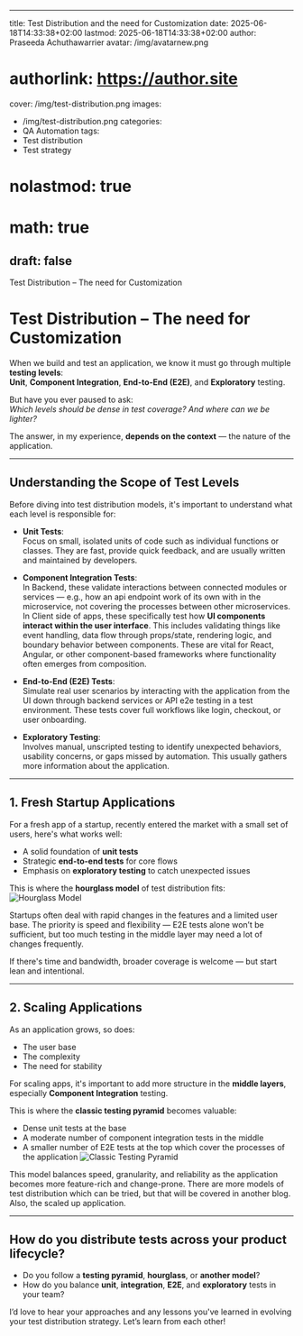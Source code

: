  ---
title: Test Distribution and the need for Customization
date: 2025-06-18T14:33:38+02:00
lastmod: 2025-06-18T14:33:38+02:00
author: Praseeda Achuthawarrier
avatar: /img/avatarnew.png
# authorlink: https://author.site
cover: /img/test-distribution.png
images:
 - /img/test-distribution.png
categories:
  - QA Automation
tags:
- Test distribution
- Test strategy
# nolastmod: true
# math: true
draft: false
---

Test Distribution – The need for Customization

<!--more-->

# Test Distribution – The need for Customization

When we build and test an application, we know it must go through multiple **testing levels**:  
**Unit**, **Component Integration**, **End-to-End (E2E)**, and **Exploratory** testing.

But have you ever paused to ask:  
*Which levels should be dense in test coverage? And where can we be lighter?*

The answer, in my experience, **depends on the context** — the nature of the application.

---

## Understanding the Scope of Test Levels

Before diving into test distribution models, it's important to understand what each level is responsible for:

- **Unit Tests**:  
  Focus on small, isolated units of code such as individual functions or classes. They are fast, provide quick feedback, and are usually written and maintained by developers.

- **Component Integration Tests**:  
  In Backend, these validate interactions between connected modules or services — e.g., how an api endpoint work of its own with in the microservice, not covering the processes between other microservices.
  In Client side of apps, these specifically test how **UI components interact within the user interface**. This includes validating things like event handling, data flow through props/state, rendering logic, and boundary behavior between components. These are vital for React, Angular, or other component-based frameworks where functionality often emerges from composition.

- **End-to-End (E2E) Tests**:  
  Simulate real user scenarios by interacting with the application from the UI down through backend services or API e2e testing in a test environment. These tests cover full workflows like login, checkout, or user onboarding.

- **Exploratory Testing**:  
  Involves manual, unscripted testing to identify unexpected behaviors, usability concerns, or gaps missed by automation. This usually gathers more information about the application.

---

## 1. Fresh Startup Applications

For a fresh app of a startup, recently entered the market with a small set of users, here's what works well:

- A solid foundation of **unit tests**  
- Strategic **end-to-end tests** for core flows  
- Emphasis on **exploratory testing** to catch unexpected issues

This is where the **hourglass model** of test distribution fits:
![Hourglass Model](/img/hourglass-model.png)

Startups often deal with rapid changes in the features and a limited user base. The priority is speed and flexibility — E2E tests alone won’t be sufficient, but too much testing in the middle layer may need a lot of changes frequently.

If there's time and bandwidth, broader coverage is welcome — but start lean and intentional.

---

## 2. Scaling Applications

As an application grows, so does:
- The user base  
- The complexity  
- The need for stability

For scaling apps, it's important to add more structure in the **middle layers**, especially **Component Integration** testing.

This is where the **classic testing pyramid** becomes valuable:
- Dense unit tests at the base  
- A moderate number of component integration tests in the middle  
- A smaller number of E2E tests at the top which cover the processes of the application
![Classic Testing Pyramid](/img/classic-testing-pyramid.png)

This model balances speed, granularity, and reliability as the application becomes more feature-rich and change-prone. There are more models of test distribution which can be tried, but that will be covered in another blog. Also, the scaled up application.

---

## How do you distribute tests across your product lifecycle?

- Do you follow a **testing pyramid**, **hourglass**, or **another model**?
- How do you balance **unit**, **integration**, **E2E**, and **exploratory** tests in your team?

I’d love to hear your approaches and any lessons you've learned in evolving your test distribution strategy. Let’s learn from each other!

